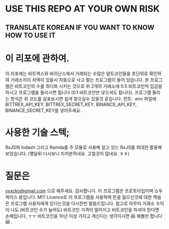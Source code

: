 # USE THIS REPO AT YOUR OWN RISK
## TRANSLATE KOREAN IF YOU WANT TO KNOW HOW TO USE IT

# 이 리포에 관하여.
이 리포에는 비트렉스와 바이난스에서 거례되는 수많은 알트코인들을 초단위로 확인하여 거래소끼리 차액이 있을시 자동으로 사고 팔는 프로그램이 들어 있습니다.
본 프로그램은 비트코인의 수를 최디화 시키는 것으로 위 2개의 거래소에 0.5 비트코인씩 입금을 하시고 프로그램을 돌리시면 됩니다 (0.1 비트코인만 넣으셔도 됩니다).
프로그램 돌리는 방식은 위 코드를 살표보시면 쉽게 찾으실수 있을것 같습니다.
힌트: .env 파일에 BITTREX_API_KEY, BITTREX_SECRET_KEY, BINANCE_API_KEY, BINANCE_SECRET_KEY를 넣어주세요.

# 사용한 기술 스텍;
RxJS와 lodash 그리고 Ramda를 주 모듈로 사용해 알고 있는 RxJS를 최대한 활용해 보았습니다.
(몇달뒤 다시보니 지저분하네요. 고칠것이 많네요. ㅎㅎ)

# 질문은
vxxcko@gmail.com 으로 해주세요. 감사합니다.
이 프로그램은 프로토타입이며 쇼우 케이스 용입니다. 
MIT Licence로 이 프로그램을 사용하여 돈을 잃으신것에 대한 책음은 프로그램 사용자에게 있다는것을 다시한번 말씀드립니다.
참고로 아무리 거래소 수익이 나도 (비트코인 수가 늘어도) 비트코인 가격이 떨어지고 비트코인을 파셔야 한다면 손해입니다. ㅜㅜ
비트코인을 10년 이상 가지고 계신다는 생각이시면 :scream: 해볼만 합니다 :scream: . 
